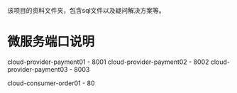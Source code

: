 该项目的资料文件夹，包含sql文件以及疑问解决方案等。

# 微服务端口说明

cloud-provider-payment01 - 8001
cloud-provider-payment02 - 8002
cloud-provider-payment03 - 8003

cloud-consumer-order01 - 80